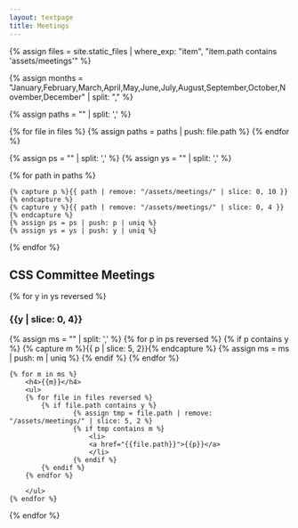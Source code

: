 ```yaml
---
layout: textpage
title: Meetings
---
```


<!-- PATH FORMAT:  assets/meetings/YYYY/MM/DD -->

{% assign files = site.static_files | where_exp: "item", "item.path contains 'assets/meetings'" %}


{% assign months = "January,February,March,April,May,June,July,August,September,October,November,December" | split: "," %}

{% assign paths = "" | split: ',' %}

{% for file in files %}
    {% assign paths = paths | push: file.path %}
{% endfor %}

{% assign ps = "" | split: ',' %}
{% assign ys = "" | split: ',' %}


{% for path in paths %}
<!-- {{path | remove: "/assets/meetings/"}} -->
    {% capture p %}{{ path | remove: "/assets/meetings/" | slice: 0, 10 }}{% endcapture %}
    {% capture y %}{{ path | remove: "/assets/meetings/" | slice: 0, 4 }}{% endcapture %}
    {% assign ps = ps | push: p | uniq %}
    {% assign ys = ys | push: y | uniq %}
{% endfor %}

<p>
<h2>CSS Committee Meetings</h2>
{% for y in ys reversed %}
    <h3>{{y | slice: 0, 4}}</h3>
    {% assign ms = "" | split: ',' %}
        {% for p in ps reversed %}
            {% if p contains y %}   
                {% capture m %}{{ p | slice: 5, 2}}{% endcapture %}
                {% assign ms = ms | push: m | uniq %}
            {% endif %}
        {% endfor %}

    {% for m in ms %}  
        <h4>{{m}}</h4>
        <ul>
        {% for file in files reversed %}
            {% if file.path contains y %}
                    {% assign tmp = file.path | remove: "/assets/meetings/" | slice: 5, 2 %}
                    {% if tmp contains m %}
                        <li>
                        <a href="{{file.path}}">{{p}}</a>
                        </li>
                    {% endif %}
            {% endif %}
        {% endfor %}
        
        </ul>     
    {% endfor %}
{% endfor %}
</p>
